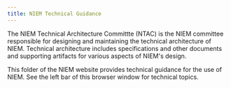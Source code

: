 ```yaml
---
title: NIEM Technical Guidance
---
```


The NIEM Technical Architecture Committte (NTAC) is the NIEM committee
responsible for designing and maintaining the technical architecture of
NIEM. Technical architecture includes specifications and other documents and
supporting artifacts for various aspects of NIEM's design.

This folder of the NIEM website provides technical guidance for the use of
NIEM. See the left bar of this browser window for technical topics.